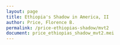 ```yaml
---
layout: page
title: Ethiopia's Shadow in America, II
author: Price, Florence B.
permalink: /price-ethiopias-shadow/mvt2
document: price_ethiopias_shadow_mvt2.mei
---
```


<div id="notation" style="overflow-x: auto"></div>